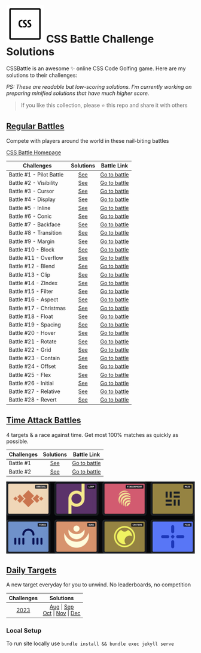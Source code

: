 # ![Logo](./assets/logo.png) CSS Battle Challenge Solutions

CSSBattle is an awesome ✨ online CSS Code Golfing game. Here are my solutions to their challenges:

<em>PS: These are readable but low-scoring solutions. I'm currently working on preparing minified solutions that have much higher score.</em>

> If you like this collection, please ⭐️ this repo and share it with others

## [Regular Battles](./battles/README.md)

Compete with players around the world in these nail-biting battles

[CSS Battle Homepage](https://cssbattle.dev/battles)

| Challenges               |              Solutions              |                   Battle Link                   |
| ------------------------ | :---------------------------------: | :---------------------------------------------: |
| Battle #1 - Pilot Battle | [See](./battles/01-pilot-battle.md) | [Go to battle](https://cssbattle.dev/battle/1)  |
| Battle #2 - Visibility   |  [See](./battles/02-visibility.md)  | [Go to battle](https://cssbattle.dev/battle/2)  |
| Battle #3 - Cursor       |    [See](./battles/03-cursor.md)    | [Go to battle](https://cssbattle.dev/battle/3)  |
| Battle #4 - Display      |   [See](./battles/04-display.md)    | [Go to battle](https://cssbattle.dev/battle/4)  |
| Battle #5 - Inline       |    [See](./battles/05-inline.md)    | [Go to battle](https://cssbattle.dev/battle/5)  |
| Battle #6 - Conic        |    [See](./battles/06-conic.md)     | [Go to battle](https://cssbattle.dev/battle/6)  |
| Battle #7 - Backface     |   [See](./battles/07-backface.md)   | [Go to battle](https://cssbattle.dev/battle/7)  |
| Battle #8 - Transition   |  [See](./battles/08-transition.md)  | [Go to battle](https://cssbattle.dev/battle/8)  |
| Battle #9 - Margin       |    [See](./battles/09-margin.md)    | [Go to battle](https://cssbattle.dev/battle/9)  |
| Battle #10 - Block       |    [See](./battles/10-block.md)     | [Go to battle](https://cssbattle.dev/battle/10) |
| Battle #11 - Overflow    |   [See](./battles/11-overflow.md)   | [Go to battle](https://cssbattle.dev/battle/11) |
| Battle #12 - Blend       |    [See](./battles/12-blend.md)     | [Go to battle](https://cssbattle.dev/battle/12) |
| Battle #13 - Clip        |     [See](./battles/13-clip.md)     | [Go to battle](https://cssbattle.dev/battle/13) |
| Battle #14 - ZIndex      |    [See](./battles/14-zIndex.md)    | [Go to battle](https://cssbattle.dev/battle/14) |
| Battle #15 - Filter      |    [See](./battles/15-filter.md)    | [Go to battle](https://cssbattle.dev/battle/15) |
| Battle #16 - Aspect      |    [See](./battles/16-aspect.md)    | [Go to battle](https://cssbattle.dev/battle/16) |
| Battle #17 - Christmas   |  [See](./battles/17-christmas.md)   | [Go to battle](https://cssbattle.dev/battle/17) |
| Battle #18 - Float       |    [See](./battles/18-float.md)     | [Go to battle](https://cssbattle.dev/battle/18) |
| Battle #19 - Spacing     |   [See](./battles/19-spacing.md)    | [Go to battle](https://cssbattle.dev/battle/19) |
| Battle #20 - Hover       |    [See](./battles/20-hover.md)     | [Go to battle](https://cssbattle.dev/battle/20) |
| Battle #21 - Rotate      |    [See](./battles/21-rotate.md)    | [Go to battle](https://cssbattle.dev/battle/21) |
| Battle #22 - Grid        |     [See](./battles/22-grid.md)     | [Go to battle](https://cssbattle.dev/battle/22) |
| Battle #23 - Contain     |   [See](./battles/23-contain.md)    | [Go to battle](https://cssbattle.dev/battle/23) |
| Battle #24 - Offset      |    [See](./battles/24-offset.md)    | [Go to battle](https://cssbattle.dev/battle/24) |
| Battle #25 - Flex        |     [See](./battles/25-flex.md)     | [Go to battle](https://cssbattle.dev/battle/25) |
| Battle #26 - Initial     |   [See](./battles/26-initial.md)    | [Go to battle](https://cssbattle.dev/battle/26) |
| Battle #27 - Relative    |   [See](./battles/27-relative.md)   | [Go to battle](https://cssbattle.dev/battle/27) |
| Battle #28 - Revert      |    [See](./battles/28-revert.md)    | [Go to battle](https://cssbattle.dev/battle/28) |

## [Time Attack Battles](./time-attack/README.md)

4 targets & a race against time. Get most 100% matches as quickly as possible.

| Challenges |               Solutions                |                            Battle Link                            |
| ---------- | :------------------------------------: | :---------------------------------------------------------------: |
| Battle #1  | [See](./time-attack/01-time-attack.md) | [Go to battle](https://cssbattle.dev/battle/OzwOT17YcT3b8TbNevqv) |
| Battle #2  | [See](./time-attack/02-time-attack.md) | [Go to battle](https://cssbattle.dev/battle/9crk8153AW0QGM8Ne9Ty) |

![Battle Art](./assets/time-battles.png)

## [Daily Targets](https://cssbattle.dev/daily)

A new target everyday for you to unwind. No leaderboards, no competition

|               Challenges               |                                                                                          Solutions                                                                                          |
| :------------------------------------: | :-----------------------------------------------------------------------------------------------------------------------------------------------------------------------------------------: |
| [2023](./daily-targets/2023/README.md) | [Aug](./daily-targets/2023/aug.md) \| [Sep](./daily-targets/2023/sep.md) <br>[Oct](./daily-targets/2023/oct.md) \| [Nov](./daily-targets/2023/nov.md) \| [Dec](./daily-targets/2023/dec.md) |

### Local Setup

To run site locally use `bundle install && bundle exec jekyll serve`
